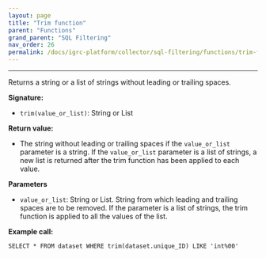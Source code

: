 ```yaml
---
layout: page
title: "Trim function"
parent: "Functions"
grand_parent: "SQL Filtering"
nav_order: 26
permalink: /docs/igrc-platform/collector/sql-filtering/functions/trim-function/
---
```

---

Returns a string or a list of strings without leading or trailing spaces.  

**Signature:**  

- `trim(value_or_list)`: String or List

**Return value:**  

- The string without leading or trailing spaces if the `value_or_list` parameter is a string. If the `value_or_list` parameter is a list of strings, a new list is returned after the trim function has been applied to each value.

**Parameters**  

- `value_or_list`: String or List. String from which leading and trailing spaces are to be removed. If the parameter is a list of strings, the trim function is applied to all the values of the list.

**Example call:**  

`SELECT * FROM dataset WHERE trim(dataset.unique_ID) LIKE 'int%00'`
